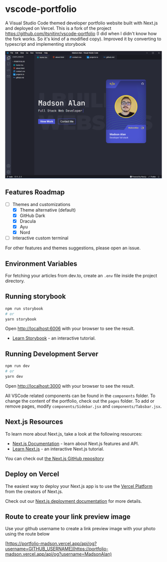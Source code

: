 # vscode-portfolio

A Visual Studio Code themed developer portfolio website built with Next.js and deployed on Vercel.
This is a fork of the project https://github.com/itsnitinr/vscode-portfolio (I did when I didn't know how the fork works. So it's kind of a modified copy). Improved it by converting to typescript and implementing storybook

![vscode-portfolio banner](/public/vscode-portfolio.png)

## Features Roadmap

- [ ] Themes and customizations
  - [X] Theme alternative (default)
  - [x] GitHub Dark 
  - [x] Dracula
  - [x] Ayu
  - [x] Nord
- [ ] Interactive custom terminal

For other features and themes suggestions, please open an issue.

## Environment Variables

For fetching your articles from dev.to, create an `.env` file inside the project directory.

## Running storybook

```bash
npm run storybook
# or
yarn storybook
```
Open [http://localhost:6006](http://localhost:6006) with your browser to see the result.
- [Learn Storybook](https://storybook.js.org/docs/react/get-started/introduction) - an interactive tutorial.

## Running Development Server

```bash
npm run dev
# or
yarn dev
```

Open [http://localhost:3000](http://localhost:3000) with your browser to see the result.

All VSCode related components can be found in the `components` folder. To change the content of the portfolio, check out the `pages` folder. To add or remove pages, modify `components/Sidebar.jsx` and `components/Tabsbar.jsx`.

## Next.js Resources

To learn more about Next.js, take a look at the following resources:

- [Next.js Documentation](https://nextjs.org/docs) - learn about Next.js features and API.
- [Learn Next.js](https://nextjs.org/learn) - an interactive Next.js tutorial.

You can check out [the Next.js GitHub repository](https://github.com/vercel/next.js/)

## Deploy on Vercel

The easiest way to deploy your Next.js app is to use the [Vercel Platform](https://vercel.com/new?utm_medium=default-template&filter=next.js&utm_source=create-next-app&utm_campaign=create-next-app-readme) from the creators of Next.js.

Check out our [Next.js deployment documentation](https://nextjs.org/docs/deployment) for more details.

## Route to create your link preview image

Use your github username to create a link preview image with your photo using the route below 

[https://portfolio-madson.vercel.app/api/og?username=GITHUB_USERNAME](https://portfolio-madson.vercel.app/api/og?username=MadsonAlan)

